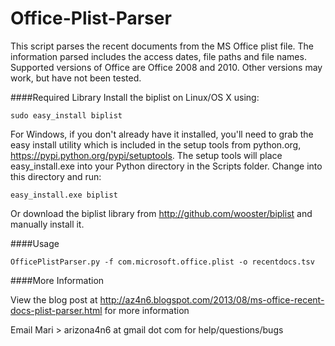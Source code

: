 Office-Plist-Parser
===================

This script parses the recent documents from the MS Office plist file.
The information parsed includes the access dates, file paths and file names. 
Supported versions of Office are Office 2008 and 2010. Other versions may work, but have not been tested.


####Required Library 
  Install the biplist on Linux/OS X using:

    sudo easy_install biplist
    
  For Windows, if you don't already have it installed, you'll need to grab the easy install utility which is included in the   setup tools from python.org, https://pypi.python.org/pypi/setuptools.  The setup tools will place easy_install.exe into your Python directory in the Scripts folder.   Change into this directory and run:

    easy_install.exe biplist
  
  Or download the biplist library from http://github.com/wooster/biplist and manually install it.

####Usage

    OfficePlistParser.py -f com.microsoft.office.plist -o recentdocs.tsv

####More Information

View the blog post at http://az4n6.blogspot.com/2013/08/ms-office-recent-docs-plist-parser.html for more information


Email Mari > arizona4n6 at gmail dot com for help/questions/bugs
